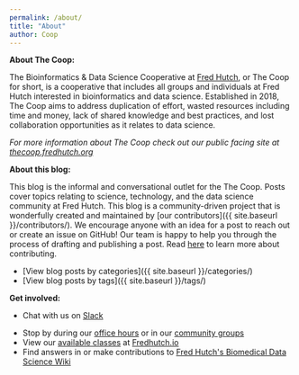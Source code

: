 ```yaml
---
permalink: /about/
title: "About"
author: Coop
---
```

**About The Coop:**

The Bioinformatics & Data Science Cooperative at [Fred Hutch](https://www.fredhutch.org/en.html), or The Coop for short, is a cooperative that includes all groups and individuals at Fred Hutch interested in bioinformatics and data science. Established in 2018, The Coop aims to address duplication of effort, wasted resources including time and money, lack of shared knowledge and best practices, and lost collaboration opportunities as it relates to data science. 

*For more information about The Coop check out our public facing site at [thecoop.fredhutch.org](https://research.fhcrc.org/coop/en.html)*
 
**About this blog:**

This blog is the informal and conversational outlet for the The Coop. Posts cover topics relating to science, technology, and the data science community at Fred Hutch. This blog is a community-driven project that is wonderfully created and maintained by [our contributors]({{ site.baseurl }}/contributors/). We encourage anyone with an idea for a post to reach out or create an issue on GitHub! Our team is happy to help you through the process of drafting and publishing a post. Read [here](https://github.com/FredHutch/coop/blob/gh-pages/CONTRIBUTING.md) to learn more about contributing.  

- [View blog posts by categories]({{ site.baseurl }}/categories/)
- [View blog posts by tags]({{ site.baseurl }}/tags/)

**Get involved:**
- Chat with us on [Slack](https://fhbig.slack.com/)
<!--- - Join us at our [upcoming events](https://research.fhcrc.org/coop/en/community/participate.html) link doesn't work?? --->
- Stop by during our [office hours](https://sciwiki.fredhutch.org/scicomputing/reference_training/#office-hours) or in our [community groups](https://sciwiki.fredhutch.org/scicomputing/reference_training/#community-groups)
- View our [available classes](http://www.fredhutch.io/resources/) at [Fredhutch.io](http://www.fredhutch.io/)
- Find answers in or make contributions to [Fred Hutch's Biomedical Data Science Wiki](https://sciwiki.fredhutch.org/)
